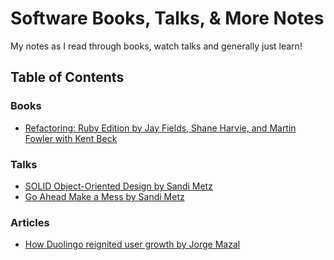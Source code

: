# Software Books, Talks, & More Notes

My notes as I read through books, watch talks and generally just learn!

## Table of Contents

### Books

- [Refactoring: Ruby Edition by Jay Fields, Shane Harvie, and Martin Fowler with Kent Beck](docs/refactoring-ruby-edition/index.md)

### Talks

- [SOLID Object-Oriented Design by Sandi Metz](docs/solid_object_oriented_design_by_sandi_metz.md)
- [Go Ahead Make a Mess by Sandi Metz](docs/go_ahead_make_a_mess_by_sandi_metz.md)

### Articles

- [How Duolingo reignited user growth by Jorge Mazal](docs/how_duolingo_reignited_user_growth.md)
